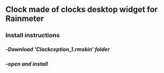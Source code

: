 ## Clock made of clocks desktop widget for Rainmeter

### Install instructions
##### -Download 'Clockception_1.rmskin' folder
##### -open and install
